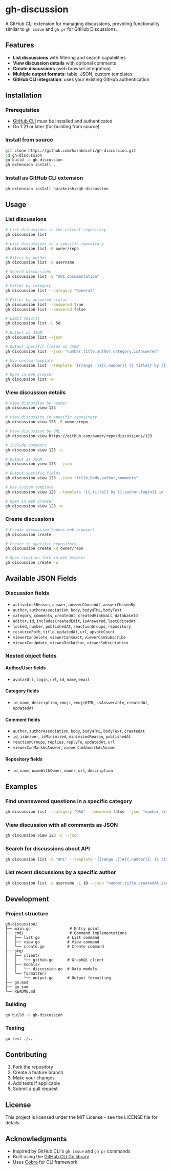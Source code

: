 # gh-discussion

A GitHub CLI extension for managing discussions, providing functionality similar to `gh issue` and `gh pr` for GitHub Discussions.

## Features

- **List discussions** with filtering and search capabilities
- **View discussion details** with optional comments
- **Create discussions** (web browser integration)
- **Multiple output formats**: table, JSON, custom templates
- **GitHub CLI integration**: uses your existing GitHub authentication

## Installation

### Prerequisites

- [GitHub CLI](https://cli.github.com/) must be installed and authenticated
- Go 1.21 or later (for building from source)

### Install from source

```bash
git clone https://github.com/harakeishi/gh-discussion.git
cd gh-discussion
go build -o gh-discussion
gh extension install .
```

### Install as GitHub CLI extension

```bash
gh extension install harakeishi/gh-discussion
```

## Usage

### List discussions

```bash
# List discussions in the current repository
gh discussion list

# List discussions in a specific repository
gh discussion list -R owner/repo

# Filter by author
gh discussion list -a username

# Search discussions
gh discussion list -S "API documentation"

# Filter by category
gh discussion list --category "General"

# Filter by answered status
gh discussion list --answered true
gh discussion list --answered false

# Limit results
gh discussion list -L 50

# Output as JSON
gh discussion list --json

# Output specific fields as JSON
gh discussion list --json "number,title,author,category,isAnswered"

# Use custom template
gh discussion list --template '{{range .}}{{.number}} {{.title}} by {{.author.login}}{{"\n"}}{{end}}'

# Open in web browser
gh discussion list -w
```

### View discussion details

```bash
# View discussion by number
gh discussion view 123

# View discussion in specific repository
gh discussion view 123 -R owner/repo

# View discussion by URL
gh discussion view https://github.com/owner/repo/discussions/123

# Include comments
gh discussion view 123 -c

# Output as JSON
gh discussion view 123 --json

# Output specific fields
gh discussion view 123 --json "title,body,author,comments"

# Use custom template
gh discussion view 123 --template '{{.title}} by {{.author.login}} in {{.category.name}}'

# Open in web browser
gh discussion view 123 -w
```

### Create discussions

```bash
# Create discussion (opens web browser)
gh discussion create

# Create in specific repository
gh discussion create -R owner/repo

# Open creation form in web browser
gh discussion create -w
```

## Available JSON Fields

### Discussion fields
- `activeLockReason`, `answer`, `answerChosenAt`, `answerChosenBy`
- `author`, `authorAssociation`, `body`, `bodyHTML`, `bodyText`
- `category`, `comments`, `createdAt`, `createdViaEmail`, `databaseId`
- `editor`, `id`, `includesCreatedEdit`, `isAnswered`, `lastEditedAt`
- `locked`, `number`, `publishedAt`, `reactionGroups`, `repository`
- `resourcePath`, `title`, `updatedAt`, `url`, `upvoteCount`
- `viewerCanDelete`, `viewerCanReact`, `viewerCanSubscribe`
- `viewerCanUpdate`, `viewerDidAuthor`, `viewerSubscription`

### Nested object fields

#### Author/User fields
- `avatarUrl`, `login`, `url`, `id`, `name`, `email`

#### Category fields
- `id`, `name`, `description`, `emoji`, `emojiHTML`, `isAnswerable`, `createdAt`, `updatedAt`

#### Comment fields
- `author`, `authorAssociation`, `body`, `bodyHTML`, `bodyText`, `createdAt`
- `id`, `isAnswer`, `isMinimized`, `minimizedReason`, `publishedAt`
- `reactionGroups`, `replies`, `replyTo`, `updatedAt`, `url`
- `viewerCanMarkAsAnswer`, `viewerCanUnmarkAsAnswer`

#### Repository fields
- `id`, `name`, `nameWithOwner`, `owner`, `url`, `description`

## Examples

### Find unanswered questions in a specific category

```bash
gh discussion list --category "Q&A" --answered false --json "number,title,author,createdAt"
```

### View discussion with all comments as JSON

```bash
gh discussion view 123 -c --json
```

### Search for discussions about API

```bash
gh discussion list -S "API" --template '{{range .}}#{{.number}}: {{.title}} ({{.category.name}}){{"\n"}}{{end}}'
```

### List recent discussions by a specific author

```bash
gh discussion list -a username -L 10 --json "number,title,createdAt,isAnswered"
```

## Development

### Project structure

```
gh-discussion/
├── main.go                 # Entry point
├── cmd/                    # Command implementations
│   ├── list.go            # List command
│   ├── view.go            # View command
│   └── create.go          # Create command
├── pkg/
│   ├── client/
│   │   └── github.go      # GraphQL client
│   ├── models/
│   │   └── discussion.go  # Data models
│   └── formatter/
│       └── output.go      # Output formatting
├── go.mod
├── go.sum
└── README.md
```

### Building

```bash
go build -o gh-discussion
```

### Testing

```bash
go test ./...
```

## Contributing

1. Fork the repository
2. Create a feature branch
3. Make your changes
4. Add tests if applicable
5. Submit a pull request

## License

This project is licensed under the MIT License - see the LICENSE file for details.

## Acknowledgments

- Inspired by GitHub CLI's `gh issue` and `gh pr` commands
- Built using the [GitHub CLI Go library](https://github.com/cli/go-gh)
- Uses [Cobra](https://github.com/spf13/cobra) for CLI framework 
